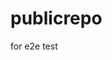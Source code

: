 # publicrepo
for e2e test



















































































































































































































































































































































































































































































































































































































































































































































